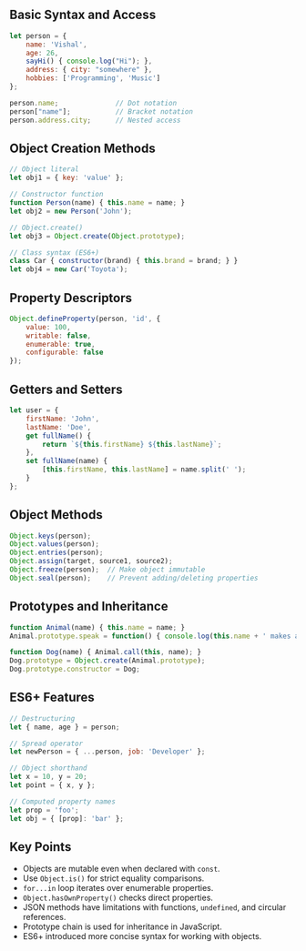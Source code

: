 ## Basic Syntax and Access

```javascript
let person = {
    name: 'Vishal',
    age: 26,
    sayHi() { console.log("Hi"); },
    address: { city: "somewhere" },
    hobbies: ['Programming', 'Music']
};

person.name;              // Dot notation
person["name"];           // Bracket notation
person.address.city;      // Nested access
```

## Object Creation Methods

```javascript
// Object literal
let obj1 = { key: 'value' };

// Constructor function
function Person(name) { this.name = name; }
let obj2 = new Person('John');

// Object.create()
let obj3 = Object.create(Object.prototype);

// Class syntax (ES6+)
class Car { constructor(brand) { this.brand = brand; } }
let obj4 = new Car('Toyota');
```

## Property Descriptors

```javascript
Object.defineProperty(person, 'id', {
    value: 100,
    writable: false,
    enumerable: true,
    configurable: false
});
```

## Getters and Setters

```javascript
let user = {
    firstName: 'John',
    lastName: 'Doe',
    get fullName() {
        return `${this.firstName} ${this.lastName}`;
    },
    set fullName(name) {
        [this.firstName, this.lastName] = name.split(' ');
    }
};
```

## Object Methods

```javascript
Object.keys(person);
Object.values(person);
Object.entries(person);
Object.assign(target, source1, source2);
Object.freeze(person);  // Make object immutable
Object.seal(person);    // Prevent adding/deleting properties
```

## Prototypes and Inheritance

```javascript
function Animal(name) { this.name = name; }
Animal.prototype.speak = function() { console.log(this.name + ' makes a noise.'); }

function Dog(name) { Animal.call(this, name); }
Dog.prototype = Object.create(Animal.prototype);
Dog.prototype.constructor = Dog;
```

## ES6+ Features

```javascript
// Destructuring
let { name, age } = person;

// Spread operator
let newPerson = { ...person, job: 'Developer' };

// Object shorthand
let x = 10, y = 20;
let point = { x, y };

// Computed property names
let prop = 'foo';
let obj = { [prop]: 'bar' };
```

## Key Points

- Objects are mutable even when declared with `const`.
- Use `Object.is()` for strict equality comparisons.
- `for...in` loop iterates over enumerable properties.
- `Object.hasOwnProperty()` checks direct properties.
- JSON methods have limitations with functions, `undefined`, and circular references.
- Prototype chain is used for inheritance in JavaScript.
- ES6+ introduced more concise syntax for working with objects.